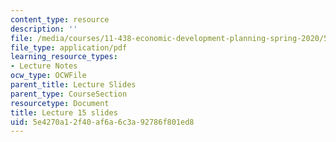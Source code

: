 ```yaml
---
content_type: resource
description: ''
file: /media/courses/11-438-economic-development-planning-spring-2020/5e4270a12f40af6a6c3a92786f801ed8_MIT11_438s20_lec15.pdf
file_type: application/pdf
learning_resource_types:
- Lecture Notes
ocw_type: OCWFile
parent_title: Lecture Slides
parent_type: CourseSection
resourcetype: Document
title: Lecture 15 slides
uid: 5e4270a1-2f40-af6a-6c3a-92786f801ed8
---
```

